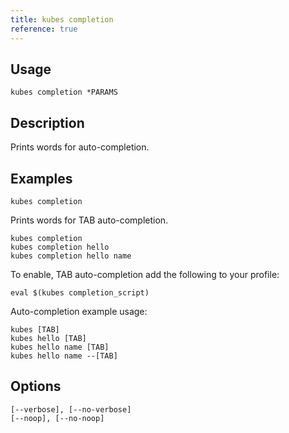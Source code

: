 ```yaml
---
title: kubes completion
reference: true
---
```


## Usage

    kubes completion *PARAMS

## Description

Prints words for auto-completion.

## Examples

    kubes completion

Prints words for TAB auto-completion.

    kubes completion
    kubes completion hello
    kubes completion hello name

To enable, TAB auto-completion add the following to your profile:

    eval $(kubes completion_script)

Auto-completion example usage:

    kubes [TAB]
    kubes hello [TAB]
    kubes hello name [TAB]
    kubes hello name --[TAB]


## Options

```
[--verbose], [--no-verbose]  
[--noop], [--no-noop]        
```

